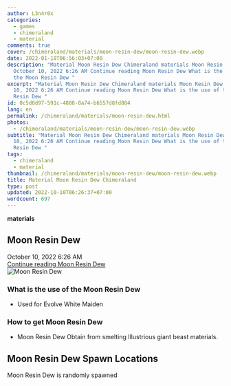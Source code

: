 ```yaml
---
author: L3n4r0x
categories:
  - games
  - chimeraland
  - material
comments: true
cover: /chimeraland/materials/moon-resin-dew/moon-resin-dew.webp
date: 2022-01-18T06:56:03+07:00
description: "Material Moon Resin Dew Chimeraland materials Moon Resin Dew
  October 10, 2022 6:26 AM Continue reading Moon Resin Dew What is the use of
  the Moon Resin Dew "
excerpt: "Material Moon Resin Dew Chimeraland materials Moon Resin Dew October
  10, 2022 6:26 AM Continue reading Moon Resin Dew What is the use of the Moon
  Resin Dew "
id: 8c5d0d97-591c-4888-8a74-b6557d8fd884
lang: en
permalink: /chimeraland/materials/moon-resin-dew.html
photos:
  - /chimeraland/materials/moon-resin-dew/moon-resin-dew.webp
subtitle: "Material Moon Resin Dew Chimeraland materials Moon Resin Dew October
  10, 2022 6:26 AM Continue reading Moon Resin Dew What is the use of the Moon
  Resin Dew "
tags:
  - chimeraland
  - material
thumbnail: /chimeraland/materials/moon-resin-dew/moon-resin-dew.webp
title: Material Moon Resin Dew Chimeraland
type: post
updated: 2022-10-10T06:26:37+07:00
wordcount: 697
---
```


<link
  rel="stylesheet"
  href="https://rawcdn.githack.com/dimaslanjaka/Web-Manajemen/870a349/css/bootstrap-5-3-0-alpha3-wrapper.css"
/>
<section id="bootstrap-wrapper">
  <div data-bs-theme="dark">
    <div
      class="row g-0 border rounded overflow-hidden flex-md-row mb-4 shadow-sm position-relative bg-dark text-light"
    >
      <div class="col p-4 d-flex flex-column position-static">
        <strong class="d-inline-block mb-2 text-success">materials</strong>
        <h2 class="mb-0">Moon Resin Dew</h2>
        <div class="mb-1 text-muted">October 10, 2022 6:26 AM</div>
        <a
          href="/chimeraland/materials/moon-resin-dew.html"
          class="stretched-link d-none text-primary"
          >Continue reading Moon Resin Dew</a
        >
      </div>
      <div class="col-auto d-none d-md-block d-lg-block">
        <img
          src="https://www.webmanajemen.com/chimeraland/materials/moon-resin-dew/moon-resin-dew.webp"
          alt="Moon Resin Dew"
        />
      </div>
    </div>
    <div class="row">
      <div class="col-lg-6 col-12 mb-2">
        <div class="card">
          <div class="card-body">
            <h3 class="card-title">What is the use of the Moon Resin Dew</h3>
            <div class="card-text">
              <ul>
                <li>Used for Evolve White Maiden</li>
              </ul>
            </div>
          </div>
        </div>
      </div>
      <div class="col-lg-6 col-12 mb-2">
        <div class="card">
          <div class="card-body">
            <h3 class="card-title">How to get Moon Resin Dew</h3>
            <div class="card-text">
              <ul>
                <li>
                  Moon Resin Dew Obtain from smelting Illustrious giant beast
                  materials.
                </li>
              </ul>
            </div>
          </div>
        </div>
      </div>
      <div class="col-12 mb-2">
        <h2>Moon Resin Dew Spawn Locations</h2>
        <p>Moon Resin Dew is randomly spawned</p>
      </div>
    </div>
  </div>
</section>